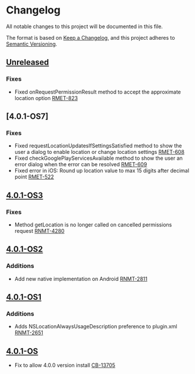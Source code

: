 # Changelog
All notable changes to this project will be documented in this file.

The format is based on [Keep a Changelog](https://keepachangelog.com/en/1.0.0/),
and this project adheres to [Semantic Versioning](https://semver.org/spec/v2.0.0.html).

## [Unreleased]
### Fixes
- Fixed onRequestPermissionResult method to accept the approximate location option [RMET-823](https://outsystemsrd.atlassian.net/browse/RMET-823)

## [4.0.1-OS7]
### Fixes
- Fixed requestLocationUpdatesIfSettingsSatisfied method to show the user a dialog to enable location or change location settings [RMET-608](https://outsystemsrd.atlassian.net/browse/RMET-608)
- Fixed checkGooglePlayServicesAvailable method to show the user an error dialog when the error can be resolved [RMET-609](https://outsystemsrd.atlassian.net/browse/RMET-609)
- Fixed error in iOS: Round up location value to max 15 digits after decimal point [RMET-522](https://outsystemsrd.atlassian.net/browse/RMET-522)

## [4.0.1-OS3]
### Fixes
- Method getLocation is no longer called on cancelled permissions request [RNMT-4280](https://outsystemsrd.atlassian.net/browse/RNMT-4280)

## [4.0.1-OS2]

### Additions

- Add new native implementation on Android [RNMT-2811](https://outsystemsrd.atlassian.net/browse/RNMT-2811)

## [4.0.1-OS1]

### Additions
- Adds NSLocationAlwaysUsageDescription preference to plugin.xml [RNMT-2651](https://outsystemsrd.atlassian.net/browse/RNMT-2651)

## [4.0.1-OS]
- Fix to allow 4.0.0 version install [CB-13705](https://issues.apache.org/jira/browse/CB-13705)

[Unreleased]: https://github.com/OutSystems/cordova-plugin-geolocation/compare/4.0.1-OS...HEAD
[4.0.1-OS3]: https://github.com/OutSystems/cordova-plugin-geolocation/compare/4.0.1-OS2...4.0.1-OS3
[4.0.1-OS2]: https://github.com/OutSystems/cordova-plugin-geolocation/compare/4.0.1-OS1...4.0.1-OS2
[4.0.1-OS1]: https://github.com/OutSystems/cordova-plugin-geolocation/compare/4.0.1-OS...4.0.1-OS1
[4.0.1-OS]: https://github.com/OutSystems/cordova-plugin-geolocation/compare/4.0.1...4.0.1-OS